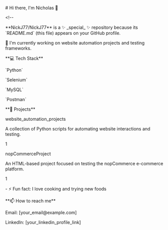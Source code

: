 \# Hi there, I'm Nicholas 👋

\<!--

\*\*NickJ77/NickJ77\*\* is a ✨ \_special\_ ✨ repository because its \`README.md\` (this file) appears on your GitHub profile.

🔭 I'm currently working on website automation projects and testing frameworks.

\*\*💻 Tech Stack\*\*

\`Python\`

\`Selenium\`

\`MySQL\`

\`Postman\`

\*\*📂 Projects\*\*

website\_automation\_projects

A collection of Python scripts for automating website interactions and testing.

1

nopCommerceProject

An HTML-based project focused on testing the nopCommerce e-commerce platform.

1

\- ⚡ Fun fact: I love cooking and trying new foods

\*\*📫 How to reach me\*\*

Email: \[your\_email\@example.com]

LinkedIn: \[your\_linkedin\_profile\_link]
